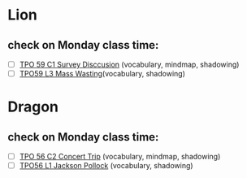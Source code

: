 # Lion
## check on Monday class time:
- [ ] [TPO 59 C1 Survey Disccusion](https://t.weixue100.com/toefl/listening/61791.html) (vocabulary, mindmap, shadowing)
- [ ] [TPO59 L3 Mass Wasting](https://t.weixue100.com/toefl/listening/61800.html)(vocabulary, shadowing)

# Dragon
## check on Monday class time:
- [ ] [TPO 56 C2 Concert Trip](http://top.zhan.com/toefl/listen/jingting58.html) (vocabulary, mindmap, shadowing)
- [ ] [TPO56 L1 Jackson Pollock](http://top.zhan.com/toefl/listen/jingting58.html) (vocabulary, shadowing)
